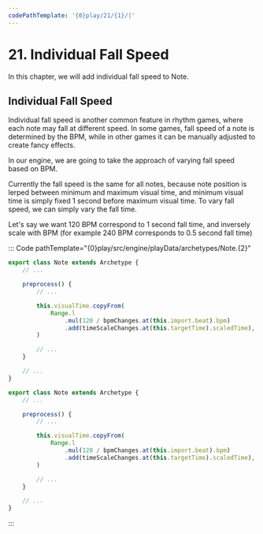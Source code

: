 ```yaml
---
codePathTemplate: '{0}play/21/{1}/|'
---
```


# 21. Individual Fall Speed

In this chapter, we will add individual fall speed to Note.

## Individual Fall Speed

Individual fall speed is another common feature in rhythm games, where each note may fall at different speed. In some games, fall speed of a note is determined by the BPM, while in other games it can be manually adjusted to create fancy effects.

In our engine, we are going to take the approach of varying fall speed based on BPM.

Currently the fall speed is the same for all notes, because note position is lerped between minimum and maximum visual time, and minimum visual time is simply fixed 1 second before maximum visual time. To vary fall speed, we can simply vary the fall time.

Let's say we want 120 BPM correspond to 1 second fall time, and inversely scale with BPM (for example 240 BPM corresponds to 0.5 second fall time)

::: Code pathTemplate="{0}play/src/engine/playData/archetypes/Note.{2}"

```ts
export class Note extends Archetype {
    // ...

    preprocess() {
        // ...

        this.visualTime.copyFrom(
            Range.l
                .mul(120 / bpmChanges.at(this.import.beat).bpm)
                .add(timeScaleChanges.at(this.targetTime).scaledTime),
        )

        // ...
    }

    // ...
}
```

```js
export class Note extends Archetype {
    // ...

    preprocess() {
        // ...

        this.visualTime.copyFrom(
            Range.l
                .mul(120 / bpmChanges.at(this.import.beat).bpm)
                .add(timeScaleChanges.at(this.targetTime).scaledTime),
        )

        // ...
    }

    // ...
}
```

:::
